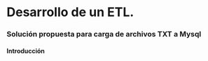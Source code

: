 # Desarrollo de un ETL.

### Solución propuesta para carga de archivos TXT a Mysql

#### Introducción
